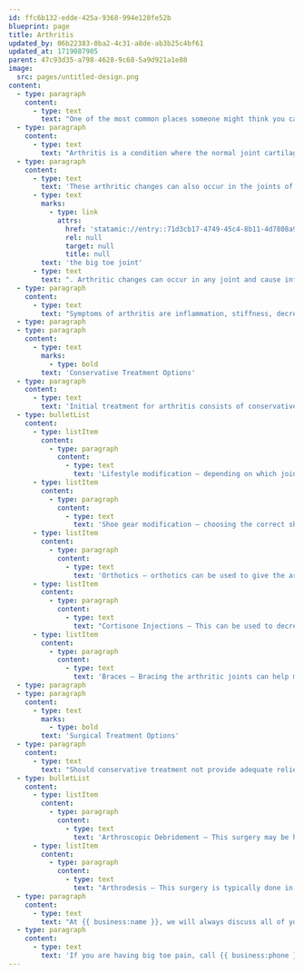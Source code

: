 ```yaml
---
id: ffc6b132-edde-425a-9368-994e128fe52b
blueprint: page
title: Arthritis
updated_by: 06b22383-0ba2-4c31-a8de-ab3b25c4bf61
updated_at: 1719087905
parent: 47c93d35-a798-4628-9c68-5a9d921a1e88
image:
  src: pages/untitled-design.png
content:
  - type: paragraph
    content:
      - type: text
        text: "One of the most common places someone might think you can get arthritis is in your knees, hips, or spine. However, believe it or not, you can actually get arthritis in your feet too!\_"
  - type: paragraph
    content:
      - type: text
        text: "Arthritis is a condition where the normal joint cartilage wears down, joint space narrows, and bone starts to rub on bone. Whereas, a non-arthritic joint, has good joint space, smooth cartilage that allows the joint to glide, and space between the two bone surfaces. When the bones of a joint start to grind on each other, this leads to pain caused by arthritis.\_"
  - type: paragraph
    content:
      - type: text
        text: 'These arthritic changes can also occur in the joints of the foot. One of the most common places it can occur in the feet is in '
      - type: text
        marks:
          - type: link
            attrs:
              href: 'statamic://entry::71d3cb17-4749-45c4-8b11-4d7808a93ba5'
              rel: null
              target: null
              title: null
        text: 'the big toe joint'
      - type: text
        text: ". Arthritic changes can occur in any joint and cause inflammation.\_"
  - type: paragraph
    content:
      - type: text
        text: "Symptoms of arthritis are inflammation, stiffness, decrease in range of motion, and pain in a joint. Although there is no cure for arthritis, there are treatment options available to help alleviate the pain and relieve symptoms. With proper treatment, many people are able to manage pain and get back to the activities they love to do.\_"
  - type: paragraph
  - type: paragraph
    content:
      - type: text
        marks:
          - type: bold
        text: 'Conservative Treatment Options'
  - type: paragraph
    content:
      - type: text
        text: 'Initial treatment for arthritis consists of conservative treatment options which are available for patients to help decrease their pain. Some conservative treatment options include:'
  - type: bulletList
    content:
      - type: listItem
        content:
          - type: paragraph
            content:
              - type: text
                text: 'Lifestyle modification – depending on which joint in your foot has arthritis, you can modify your activities to take pressure off of the symptomatic joint'
      - type: listItem
        content:
          - type: paragraph
            content:
              - type: text
                text: 'Shoe gear modification – choosing the correct shoes for your foot type and pathology can help decrease your level of pain because your foot is being supported in the areas it needs'
      - type: listItem
        content:
          - type: paragraph
            content:
              - type: text
                text: 'Orthotics – orthotics can be used to give the arthritic joints the stability and support they need to decrease motion across the joint'
      - type: listItem
        content:
          - type: paragraph
            content:
              - type: text
                text: "Cortisone Injections – This can be used to decrease inflammation directly in the affected joint.\_"
      - type: listItem
        content:
          - type: paragraph
            content:
              - type: text
                text: 'Braces – Bracing the arthritic joints can help minimize the motion through the joints and help alleviate pain.'
  - type: paragraph
  - type: paragraph
    content:
      - type: text
        marks:
          - type: bold
        text: 'Surgical Treatment Options'
  - type: paragraph
    content:
      - type: text
        text: "Should conservative treatment not provide adequate relief, surgical treatment may be recommended.\_"
  - type: bulletList
    content:
      - type: listItem
        content:
          - type: paragraph
            content:
              - type: text
                text: 'Arthroscopic Debridement – This surgery may be helpful in the early stages of arthritis. Debridement (cleansing) is a procedure to remove loose cartilage, inflamed synovial tissue, and bone spurs from around the joint.'
      - type: listItem
        content:
          - type: paragraph
            content:
              - type: text
                text: "Arthrodesis – This surgery is typically done in later stages of arthritis. Arthrodesis fuses two bones together. The goal of the procedure is to reduce pain by eliminating motion across the joint. By removing the joint, the pain disappears.\_"
  - type: paragraph
    content:
      - type: text
        text: "At {{ business:name }}, we will always discuss all of your treatment options with you and come to a decision about treatment together.\_"
  - type: paragraph
    content:
      - type: text
        text: 'If you are having big toe pain, call {{ business:phone }} for an appointment today!'
---
```

